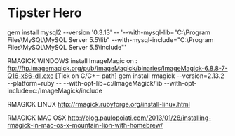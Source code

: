 Tipster Hero  
=======

gem install mysql2 --version '0.3.13' -- '--with-mysql-lib="C:\Program Files\MySQL\MySQL Server 5.5\lib" --with-mysql-include="C:\Program Files\MySQL\MySQL Server 5.5\include"'

RMAGICK WINDOWS
install ImageMagic on : ftp://ftp.imagemagick.org/pub/ImageMagick/binaries/ImageMagick-6.8.8-7-Q16-x86-dll.exe [Tick on C/C++ path]
gem install rmagick --version=2.13.2 --platform=ruby -- --with-opt-lib=c:/ImageMagick/lib --with-opt-include=c:/ImageMagick/include

RMAGICK LINUX
http://rmagick.rubyforge.org/install-linux.html

RMAGICK MAC OSX
http://blog.paulopoiati.com/2013/01/28/installing-rmagick-in-mac-os-x-mountain-lion-with-homebrew/